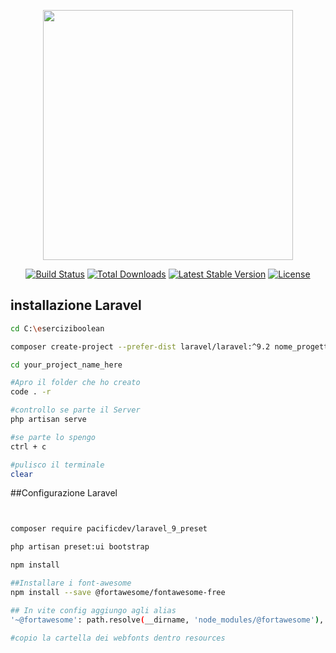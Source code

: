 <p align="center"><a href="https://laravel.com" target="_blank"><img src="https://raw.githubusercontent.com/laravel/art/master/logo-lockup/5%20SVG/2%20CMYK/1%20Full%20Color/laravel-logolockup-cmyk-red.svg" width="400"></a></p>

<p align="center">
<a href="https://travis-ci.org/laravel/framework"><img src="https://travis-ci.org/laravel/framework.svg" alt="Build Status"></a>
<a href="https://packagist.org/packages/laravel/framework"><img src="https://img.shields.io/packagist/dt/laravel/framework" alt="Total Downloads"></a>
<a href="https://packagist.org/packages/laravel/framework"><img src="https://img.shields.io/packagist/v/laravel/framework" alt="Latest Stable Version"></a>
<a href="https://packagist.org/packages/laravel/framework"><img src="https://img.shields.io/packagist/l/laravel/framework" alt="License"></a>
</p>

## installazione Laravel

``` bash
cd C:\eserciziboolean

composer create-project --prefer-dist laravel/laravel:^9.2 nome_progetto

cd your_project_name_here

#Apro il folder che ho creato
code . -r

#controllo se parte il Server
php artisan serve

#se parte lo spengo
ctrl + c

#pulisco il terminale
clear
```

##Configurazione Laravel

``` bash


composer require pacificdev/laravel_9_preset

php artisan preset:ui bootstrap

npm install

##Installare i font-awesome
npm install --save @fortawesome/fontawesome-free

## In vite config aggiungo agli alias
'~@fortawesome': path.resolve(__dirname, 'node_modules/@fortawesome'),

#copio la cartella dei webfonts dentro resources
```